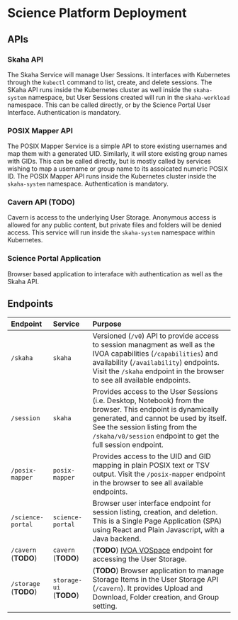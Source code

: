 # Science Platform Deployment

## APIs

### Skaha API

The Skaha Service will manage User Sessions.  It interfaces with Kubernetes through the `kubectl` command to list, create, and delete sessions.  The SKaha API runs inside the Kubernetes cluster as well inside the `skaha-system` namespace, but User Sessions created will run in the `skaha-workload` namespace.  This can be called directly, or by the Science Portal User Interface.  Authentication is mandatory.

### POSIX Mapper API

The POSIX Mapper Service is a simple API to store existing usernames and map them with a generated UID.  Similarly, it will store existing group names with GIDs.  This can be called directly, but is mostly called by services wishing to map a username or group name to its assoicated numeric POSIX ID.  The POSIX Mapper API runs inside the Kubernetes cluster inside the `skaha-system` namespace.  Authentication is mandatory.

### Cavern API (**TODO**)

Cavern is access to the underlying User Storage.  Anonymous access is allowed for any public content, but private files and folders will be denied access.  This service will run inside the `skaha-system` namespace within Kubernetes.

### Science Portal Application

Browser based application to interaface with authentication as well as the Skaha API.

## Endpoints

<div id="endpoint-container" class="endpoints">

| Endpoint   | Service  | Purpose |
|:----------|:---------|:---------|
| `/skaha`   | `skaha`  | Versioned (`/v0`) API to provide access to session managment as well as the IVOA capabilities (`/capabilities`) and availability (`/availability`) endpoints.  Visit the `/skaha` endpoint in the browser to see all available endpoints. |
| `/session` | `skaha`  | Provides access to the User Sessions (i.e. Desktop, Notebook) from the browser.  This endpoint is dynamically generated, and cannot be used by itself.  See the session listing from the `/skaha/v0/session` endpoint to get the full session endpoint. |
| `/posix-mapper` | `posix-mapper` | Provides access to the UID and GID mapping in plain POSIX text or TSV output.  Visit the `/posix-mapper` endpoint in the browser to see all available endpoints. |
| `/science-portal` | `science-portal` | Browser user interface endpoint for session listing, creation, and deletion.  This is a Single Page Application (SPA) using React and Plain Javascript, with a Java backend. |
| `/cavern` (**TODO**) | `cavern` (**TODO**) | (**TODO**) [IVOA VOSpace](https://www.ivoa.net/documents/VOSpace/20180620/REC-VOSpace-2.1.html) endpoint for accessing the User Storage. |
| `/storage` (**TODO**) | `storage-ui` (**TODO**) | (**TODO**) Browser application to manage Storage Items in the User Storage API (`/cavern`).  It provides Upload and Download, Folder creation, and Group setting. |

</div>
